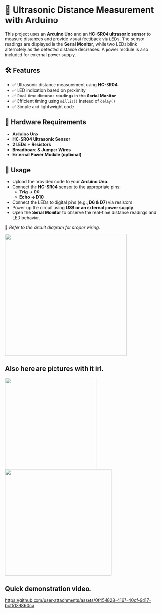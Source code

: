 # 🚀 Ultrasonic Distance Measurement with Arduino  

This project uses an **Arduino Uno** and an **HC-SR04 ultrasonic sensor** to measure distances and provide visual feedback via LEDs. The sensor readings are displayed in the **Serial Monitor**, while two LEDs blink alternately as the detected distance decreases. A power module is also included for external power supply.  

## 🛠 Features  
- ✅ Ultrasonic distance measurement using **HC-SR04**  
- ✅ LED indication based on proximity  
- ✅ Real-time distance readings in the **Serial Monitor**  
- ✅ Efficient timing using `millis()` instead of `delay()`  
- ✅ Simple and lightweight code  

## 🔧 Hardware Requirements  
- **Arduino Uno**  
- **HC-SR04 Ultrasonic Sensor**  
- **2 LEDs + Resistors**  
- **Breadboard & Jumper Wires**  
- **External Power Module (optional)**  

## 📜 Usage  
- Upload the provided code to your **Arduino Uno**.  
- Connect the **HC-SR04** sensor to the appropriate pins:  
  - **Trig → D9**  
  - **Echo → D10**  
- Connect the LEDs to digital pins (e.g., **D6 & D7**) via resistors.  
- Power up the circuit using **USB or an external power supply**.  
- Open the **Serial Monitor** to observe the real-time distance readings and LED behavior.  

📌 *Refer to the circuit diagram for proper wiring.*  

<img src="https://github.com/user-attachments/assets/fe485489-b3a8-4b05-a655-0e4afe73b9ff" width="400" />

## Also here are pictures with it irl.
<img src="https://github.com/user-attachments/assets/ea46dc4e-ee89-4ff2-bb1d-46e58f134fe3" width="300" /> <img src="https://github.com/user-attachments/assets/c0b7ecde-fa93-432f-9237-374983b127d4" width="350" />

## Quick demonstration video.



https://github.com/user-attachments/assets/0f454828-4167-40cf-9d17-bcf5189860ca

